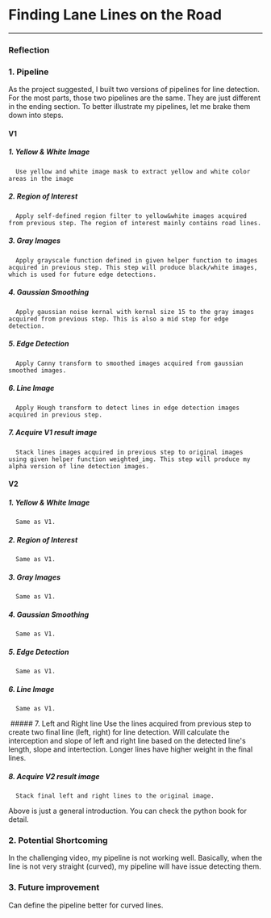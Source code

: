 # **Finding Lane Lines on the Road** 

---

### Reflection

### 1. Pipeline

As the project suggested, I built two versions of pipelines for line detection. For the most parts, those two pipelines are the same. They are just different in the ending section. To better illustrate my pipelines, let me brake them down into steps.

#### V1
  ##### 1. Yellow & White Image 
      Use yellow and white image mask to extract yellow and white color areas in the image
  ##### 2. Region of Interest
      Apply self-defined region filter to yellow&white images acquired from previous step. The region of interest mainly contains road lines.
  ##### 3. Gray Images
      Apply grayscale function defined in given helper function to images acquired in previous step. This step will produce black/white images, which is used for future edge detections.
  ##### 4. Gaussian Smoothing
      Apply gaussian noise kernal with kernal size 15 to the gray images acquired from previous step. This is also a mid step for edge detection.
  ##### 5. Edge Detection
      Apply Canny transform to smoothed images acquired from gaussian smoothed images.
  ##### 6. Line Image
      Apply Hough transform to detect lines in edge detection images acquired in previous step.
  ##### 7. Acquire V1 result image
      Stack lines images acquired in previous step to original images using given helper function weighted_img. This step will produce my alpha version of line detection images.
      
#### V2 
  ##### 1. Yellow & White Image
      Same as V1.
  ##### 2. Region of Interest
      Same as V1.
  ##### 3. Gray Images
      Same as V1.
  ##### 4. Gaussian Smoothing
      Same as V1.
  ##### 5. Edge Detection
      Same as V1.
  ##### 6. Line Image
      Same as V1.
  ##### 7. Left and Right line
      Use the lines acquired from previous step to create two final line (left, right) for line detection. Will calculate the interception and slope of left and right line based on the detected line's length, slope and intertection. Longer lines have higher weight in the final lines.
  ##### 8. Acquire V2 result image
      Stack final left and right lines to the original image.
      
 Above is just a general introduction. You can check the python book for detail.
 

### 2. Potential Shortcoming

  In the challenging video, my pipeline is not working well. Basically, when the line is not very straight (curved), my pipeline will have issue detecting them.


### 3. Future improvement

  Can define the pipeline better for curved lines.

